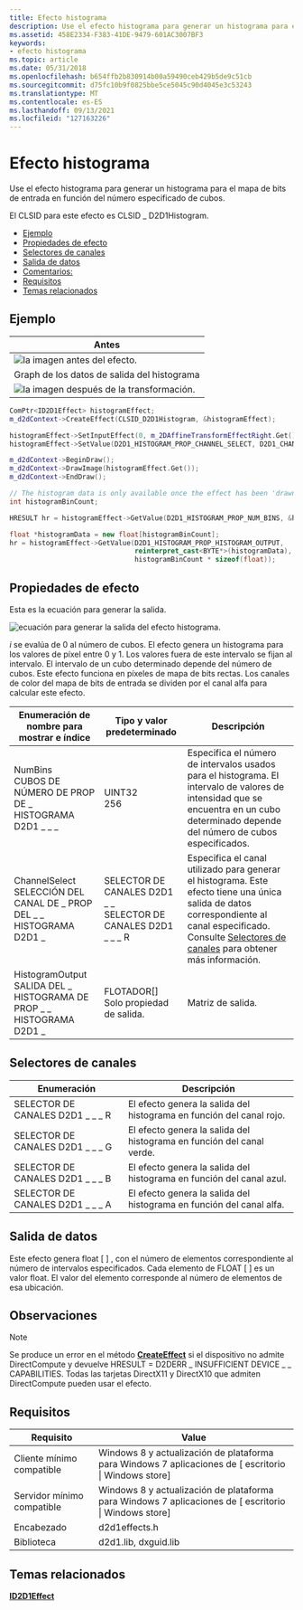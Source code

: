 ```yaml
---
title: Efecto histograma
description: Use el efecto histograma para generar un histograma para el mapa de bits de entrada en función del número especificado de cubos.
ms.assetid: 458E2334-F383-41DE-9479-601AC3007BF3
keywords:
- efecto histograma
ms.topic: article
ms.date: 05/31/2018
ms.openlocfilehash: b654ffb2b830914b00a59490ceb429b5de9c51cb
ms.sourcegitcommit: d75fc10b9f0825bbe5ce5045c90d4045e3c53243
ms.translationtype: MT
ms.contentlocale: es-ES
ms.lasthandoff: 09/13/2021
ms.locfileid: "127163226"
---
```

# <a name="histogram-effect"></a>Efecto histograma

Use el efecto histograma para generar un histograma para el mapa de bits de entrada en función del número especificado de cubos.

El CLSID para este efecto es CLSID \_ D2D1Histogram.

-   [Ejemplo](#example)
-   [Propiedades de efecto](#effect-properties)
-   [Selectores de canales](#channel-selectors)
-   [Salida de datos](#data-output)
-   [Comentarios:](#remarks)
-   [Requisitos](#requirements)
-   [Temas relacionados](#related-topics)

## <a name="example"></a>Ejemplo



| Antes                                                     |
|------------------------------------------------------------|
| ![la imagen antes del efecto.](images/default-before.jpg) |
| Graph de los datos de salida del histograma                         |
| ![la imagen después de la transformación.](images/33-histogram.png) |



 


```C++
ComPtr<ID2D1Effect> histogramEffect;
m_d2dContext->CreateEffect(CLSID_D2D1Histogram, &histogramEffect);

histogramEffect->SetInputEffect(0, m_2DAffineTransformEffectRight.Get());
histogramEffect->SetValue(D2D1_HISTOGRAM_PROP_CHANNEL_SELECT, D2D1_CHANNEL_SELECTOR_G);

m_d2dContext->BeginDraw();
m_d2dContext->DrawImage(histogramEffect.Get());
m_d2dContext->EndDraw();

// The histogram data is only available once the effect has been 'drawn'.
int histogramBinCount;

HRESULT hr = histogramEffect->GetValue(D2D1_HISTOGRAM_PROP_NUM_BINS, &histogramBinCount);

float *histogramData = new float[histogramBinCount];
hr = histogramEffect->GetValue(D2D1_HISTOGRAM_PROP_HISTOGRAM_OUTPUT, 
                               reinterpret_cast<BYTE*>(histogramData), 
                               histogramBinCount * sizeof(float));
```



## <a name="effect-properties"></a>Propiedades de efecto

Esta es la ecuación para generar la salida.

![ecuación para generar la salida del efecto histograma.](images/histogram-formula.png)

*i* se evalúa de 0 al número de cubos. El efecto genera un histograma para los valores de píxel entre 0 y 1. Los valores fuera de este intervalo se fijan al intervalo. El intervalo de un cubo determinado depende del número de cubos. Este efecto funciona en píxeles de mapa de bits rectas. Los canales de color del mapa de bits de entrada se dividen por el canal alfa para calcular este efecto.



| Enumeración de nombre para mostrar e índice                                             | Tipo y valor predeterminado                                                   | Descripción                                                                                                                                                                                   |
|--------------------------------------------------------------------------------|--------------------------------------------------------------------------|-----------------------------------------------------------------------------------------------------------------------------------------------------------------------------------------------|
| NumBins<br/> CUBOS DE NÚMERO DE PROP DE \_ HISTOGRAMA D2D1 \_ \_ \_<br/>                 | UINT32<br/> 256<br/>                                         | Especifica el número de intervalos usados para el histograma. El intervalo de valores de intensidad que se encuentra en un cubo determinado depende del número de cubos especificados.                              |
| ChannelSelect<br/> SELECCIÓN DEL CANAL DE \_ PROP DEL \_ \_ HISTOGRAMA D2D1 \_<br/>     | SELECTOR DE CANALES D2D1 \_ \_<br/> SELECTOR DE CANALES D2D1 \_ \_ \_ R<br/> | Especifica el canal utilizado para generar el histograma. Este efecto tiene una única salida de datos correspondiente al canal especificado. Consulte [Selectores de canales](#channel-selectors) para obtener más información. |
| HistogramOutput<br/> SALIDA DEL \_ HISTOGRAMA DE PROP \_ \_ HISTOGRAMA D2D1 \_<br/> | FLOTADOR\[\]<br/> Solo propiedad de salida.<br/>                    | Matriz de salida.                                                                                                                                                                             |



 

## <a name="channel-selectors"></a>Selectores de canales



| Enumeración                | Descripción                                                           |
|----------------------------|-----------------------------------------------------------------------|
| SELECTOR DE CANALES D2D1 \_ \_ \_ R | El efecto genera la salida del histograma en función del canal rojo.   |
| SELECTOR DE CANALES D2D1 \_ \_ \_ G | El efecto genera la salida del histograma en función del canal verde. |
| SELECTOR DE CANALES D2D1 \_ \_ \_ B | El efecto genera la salida del histograma en función del canal azul.  |
| SELECTOR DE CANALES D2D1 \_ \_ \_ A | El efecto genera la salida del histograma en función del canal alfa. |



 

## <a name="data-output"></a>Salida de datos

Este efecto genera float \[ \] , con el número de elementos correspondiente al número de intervalos especificados. Cada elemento de FLOAT \[ \] es un valor float. El valor del elemento corresponde al número de elementos de esa ubicación.

## <a name="remarks"></a>Observaciones

> [!Note]  
> Se produce un error en el método [**CreateEffect**](/windows/win32/api/d2d1_1/nf-d2d1_1-id2d1devicecontext-createeffect) si el dispositivo no admite DirectCompute y devuelve HRESULT = D2DERR \_ INSUFFICIENT DEVICE \_ \_ CAPABILITIES. Todas las tarjetas DirectX11 y DirectX10 que admiten DirectCompute pueden usar el efecto.

 

## <a name="requirements"></a>Requisitos



| Requisito | Value |
|--------------------------|------------------------------------------------------------------------------------|
| Cliente mínimo compatible | Windows 8 y actualización de plataforma para Windows 7 aplicaciones de \[ escritorio \| Windows store\] |
| Servidor mínimo compatible | Windows 8 y actualización de plataforma para Windows 7 aplicaciones de \[ escritorio \| Windows store\] |
| Encabezado                   | d2d1effects.h                                                                      |
| Biblioteca                  | d2d1.lib, dxguid.lib                                                               |



 

## <a name="related-topics"></a>Temas relacionados

<dl> <dt>

[**ID2D1Effect**](/windows/win32/api/d2d1_1/nn-d2d1_1-id2d1effect)
</dt> </dl>

 

